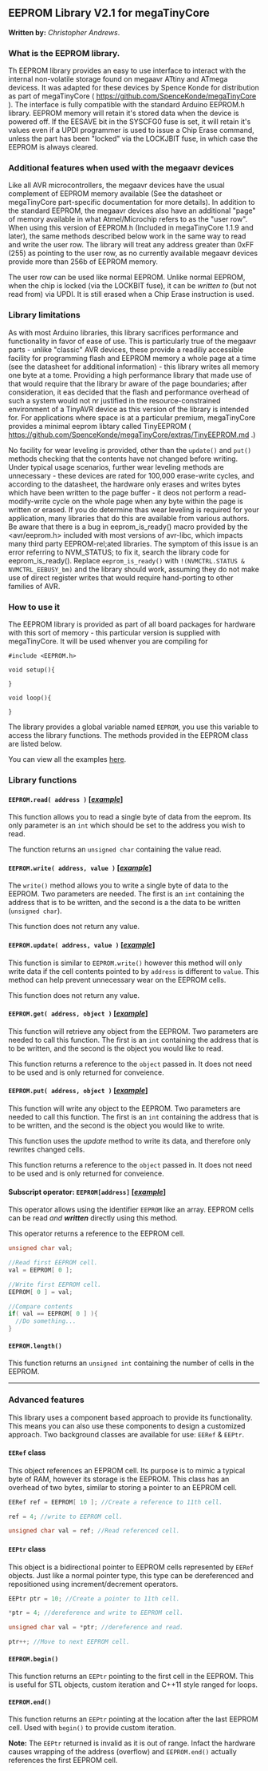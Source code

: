 ## **EEPROM Library V2.1** for megaTinyCore

**Written by:** _Christopher Andrews_.

### **What is the EEPROM library.**

Th EEPROM library provides an easy to use interface to interact with the internal non-volatile storage found on megaavr ATtiny and ATmega devicess. It was adapted for these devices by Spence Konde for distribution as part of megaTinyCore ( https://github.com/SpenceKonde/megaTinyCore ). The interface is fully compatible with the standard Arduino EEPROM.h library. EEPROM memory will retain it's stored data when the device is powered off. If the EESAVE bit in the SYSCFG0 fuse is set, it will retain it's values even if a UPDI programmer is used to issue a Chip Erase command, unless the part has been "locked" via the LOCKJBIT fuse, in which case the EEPROM is always cleared.

### **Additional features when used with the megaavr devices**

Like all AVR microcontrollers, the megaavr devices have the usual complement of EEPROM memory available (See the datasheet or megaTinyCore part-specific documentation for more details). In addition to the standard EEPROM, the megaavr devices also have an additional "page" of memory available in what Atmel/Microchip refers to as the "user row". When using this version of EEPROM.h (Included in megaTinyCore 1.1.9 and later), the same methods described below work in the same way to read and write the user row. The library will treat any address greater than 0xFF (255) as pointing to the user row, as no currently available megaavr devices provide more than 256b of EEPROM memory.

The user row can be used like normal EEPROM. Unlike normal EEPROM, when the chip is locked (via the LOCKBIT fuse), it can be *written to* (but not read from) via UPDI. It is still erased when a Chip Erase instruction is used.

### **Library limitations**

As with most Arduino libraries, this library sacrifices performance and functionality in favor of ease of use. This is particularly true of the megaavr parts - unlike "classic" AVR devices, these provide a readiliy accessible facility for programming flash and EEPROM memory a whole page at a time (see the datasheet for additional information) - this library writes all memory one byte at a tome. Providing a high performance library that made use of that would require that the library br aware of the page boundaries; after consideration, it eas decided that the flash and performance overhead of such a system would not nr justified in the resource-constrained environment of a TinyAVR device as this version of the library is intended for. For applications where space is at a particular premium, megaTinyCore provides a minimal eeprom libtary called TinyEEPROM ( https://github.com/SpenceKonde/megaTinyCore/extras/TinyEEPROM.md .)

No facility for wear leveling is provided, other than the `update()` and `put()` methods checking that the contents have not changed before writing. Under typical usage scenarios, further wear leveling methods are unnecessary - these devices are rated for 100,000 erase-write cycles, and according to the datasheet, the hardware only erases and writes bytes which have been written to the page buffer - it deos not perform a read-modify-write cycle on the whole page when any byte within the page is written or erased. If you do determine thas wear leveling is required for your application, many libraries that do this are available from various authors. Be aware that there is a bug in eeprom_is_ready() macro provided by the <avr/eeprom.h> included with most versions of avr-libc, which impacts many third party EEPROM-rel;ated libraries.  The symptom of this issue is an error referring to NVM_STATUS; to fix it, search the library code for eeprom_is_ready(). Replace `eeprom_is_ready()` with `!(NVMCTRL.STATUS & NVMCTRL_EEBUSY_bm)` and the library should work, assuming they do not make use of direct register writes that would require hand-porting to other families of AVR.

### **How to use it**
The EEPROM library is provided as part of all board packages for hardware with this sort of memory - this particular version is supplied with megaTinyCore. It will be used whenver you are compiling for

```Arduino
#include <EEPROM.h>

void setup(){

}

void loop(){

}

```

The library provides a global variable named `EEPROM`, you use this variable to access the library functions. The methods provided in the EEPROM class are listed below.

You can view all the examples [here](examples/).

### **Library functions**

#### **`EEPROM.read( address )`** [[_example_]](examples/eeprom_read/eeprom_read.ino)

This function allows you to read a single byte of data from the eeprom.
Its only parameter is an `int` which should be set to the address you wish to read.

The function returns an `unsigned char` containing the value read.

#### **`EEPROM.write( address, value )`** [[_example_]](examples/eeprom_write/eeprom_write.ino)

The `write()` method allows you to write a single byte of data to the EEPROM.
Two parameters are needed. The first is an `int` containing the address that is to be written, and the second is a the data to be written (`unsigned char`).

This function does not return any value.

#### **`EEPROM.update( address, value )`** [[_example_]](examples/eeprom_update/eeprom_update.ino)

This function is similar to `EEPROM.write()` however this method will only write data if the cell contents pointed to by `address` is different to `value`. This method can help prevent unnecessary wear on the EEPROM cells.

This function does not return any value.

#### **`EEPROM.get( address, object )`** [[_example_]](examples/eeprom_get/eeprom_get.ino)

This function will retrieve any object from the EEPROM.
Two parameters are needed to call this function. The first is an `int` containing the address that is to be written, and the second is the object you would like to read.

This function returns a reference to the `object` passed in. It does not need to be used and is only returned for conveience.

#### **`EEPROM.put( address, object )`** [[_example_]](examples/eeprom_put/eeprom_put.ino)

This function will write any object to the EEPROM.
Two parameters are needed to call this function. The first is an `int` containing the address that is to be written, and the second is the object you would like to write.

This function uses the _update_ method to write its data, and therefore only rewrites changed cells.

This function returns a reference to the `object` passed in. It does not need to be used and is only returned for conveience.

#### **Subscript operator: `EEPROM[address]`** [[_example_]](examples/eeprom_crc/eeprom_crc.ino)

This operator allows using the identifier `EEPROM` like an array.
EEPROM cells can be read _and_ **_written_** directly using this method.

This operator returns a reference to the EEPROM cell.

```c++
unsigned char val;

//Read first EEPROM cell.
val = EEPROM[ 0 ];

//Write first EEPROM cell.
EEPROM[ 0 ] = val;

//Compare contents
if( val == EEPROM[ 0 ] ){
  //Do something...
}
```

#### **`EEPROM.length()`**

This function returns an `unsigned int` containing the number of cells in the EEPROM.

---

### **Advanced features**

This library uses a component based approach to provide its functionality. This means you can also use these components to design a customized approach. Two background classes are available for use: `EERef` & `EEPtr`.

#### **`EERef` class**

This object references an EEPROM cell.
Its purpose is to mimic a typical byte of RAM, however its storage is the EEPROM.
This class has an overhead of two bytes, similar to storing a pointer to an EEPROM cell.

```C++
EERef ref = EEPROM[ 10 ]; //Create a reference to 11th cell.

ref = 4; //write to EEPROM cell.

unsigned char val = ref; //Read referenced cell.
```

#### **`EEPtr` class**

This object is a bidirectional pointer to EEPROM cells represented by `EERef` objects.
Just like a normal pointer type, this type can be dereferenced and repositioned using
increment/decrement operators.

```C++
EEPtr ptr = 10; //Create a pointer to 11th cell.

*ptr = 4; //dereference and write to EEPROM cell.

unsigned char val = *ptr; //dereference and read.

ptr++; //Move to next EEPROM cell.
```

#### **`EEPROM.begin()`**

This function returns an `EEPtr` pointing to the first cell in the EEPROM.
This is useful for STL objects, custom iteration and C++11 style ranged for loops.

#### **`EEPROM.end()`**

This function returns an `EEPtr` pointing at the location after the last EEPROM cell.
Used with `begin()` to provide custom iteration.

**Note:** The `EEPtr` returned is invalid as it is out of range. Infact the hardware causes wrapping of the address (overflow) and `EEPROM.end()` actually references the first EEPROM cell.
